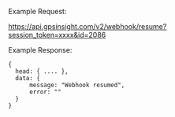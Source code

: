 Example Request:

https://api.gpsinsight.com/v2/webhook/resume?session_token=xxxx&id=2086

Example Response:

    {
      head: { .... },
      data: {
          message: "Webhook resumed",
          error: ""
      }
    }
